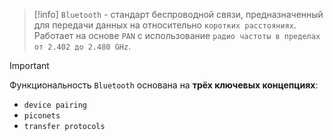 
> [!info] 
> `Bluetooth` - стандарт беспроводной связи, предназначенный для передачи  данных на относительно `коротких расстояниях`. Работает на основе `PAN` c использование `радио частоты в пределах от 2.402 до 2.480 GHz`.

> [!important] 
> Функциональность `Bluetooth` основана на **трёх ключевых концепциях**:
> - `device pairing`
> - `piconets`
> - `transfer protocols`


